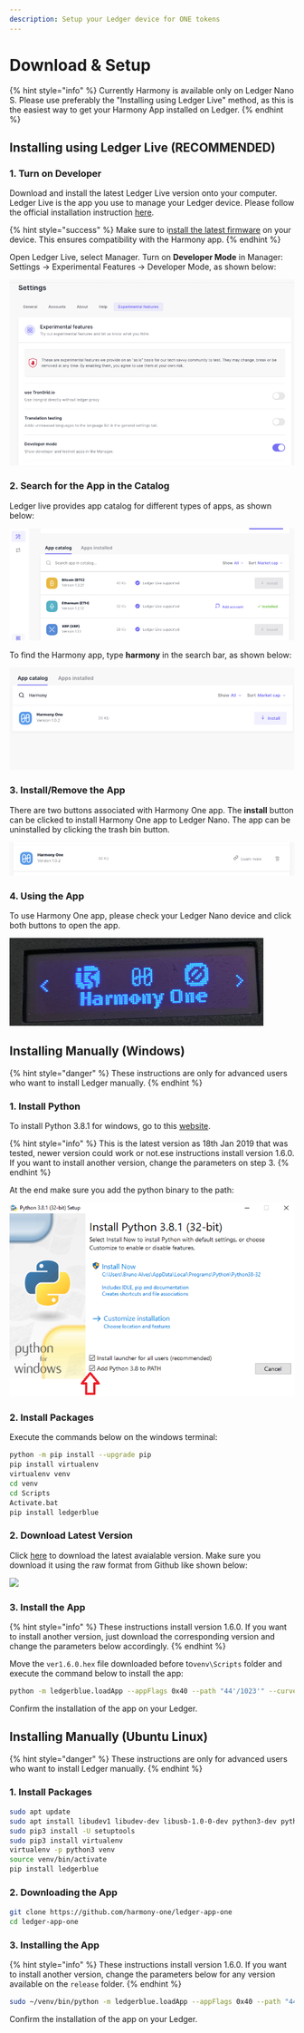 ```yaml
---
description: Setup your Ledger device for ONE tokens
---
```


# Download & Setup

{% hint style="info" %}
Currently Harmony is available only on Ledger Nano S. Please use preferably the "Installing using Ledger Live" method, as this is the easiest way to get your Harmony App installed on Ledger.
{% endhint %}

## Installing using Ledger Live (RECOMMENDED)

### **1. Turn on Developer**

Download and install the latest Ledger Live version onto your computer. Ledger Live is the app you use to manage your Ledger device.  Please follow the official installation instruction [here](https://support.ledger.com/hc/en-us/articles/360006395553).

{% hint style="success" %}
Make sure to i[nstall the latest firmware](https://support.ledgerwallet.com/hc/en-us/articles/360002731113) on your device. This ensures compatibility with the Harmony app.
{% endhint %}

Open Ledger Live,  select Manager.  Turn on **Developer Mode** in Manager: Settings -> Experimental Features -> Developer Mode, as shown below:

![](<../../../../../.gitbook/assets/image (50).png>)

### **2. Search for the App in the Catalog**

Ledger live provides app catalog for different types of apps, as shown below:

![](<../../../../../.gitbook/assets/image (51).png>)

To find the Harmony app, type **harmony** in the search bar, as shown below:

![](<../../../../../.gitbook/assets/image (52).png>)

### **3. Install/Remove the App**

There are two buttons associated with Harmony One app. The **install** button can be clicked to install Harmony One app to Ledger Nano. The app can be uninstalled by clicking the trash bin button.

![](<../../../../../.gitbook/assets/image (53).png>)

### **4. Using the App**

To use Harmony One app, please check your Ledger Nano device and click both buttons to open the app.

![](<../../../../../.gitbook/assets/image (129).png>)

## Installing Manually (Windows)

{% hint style="danger" %}
These instructions are only for advanced users who want to install Ledger manually.
{% endhint %}

### 1. Install Python

To install Python 3.8.1 for windows, go to this [website](https://www.python.org/downloads/release/python-381/).&#x20;

{% hint style="info" %}
This is the latest version as 18th Jan 2019 that was tested, newer version could work or not‌.ese instructions install version 1.6.0. If you want to install another version, change the parameters on step 3.
{% endhint %}

At the end make sure you add the python binary to the path:

![](<../../../../../.gitbook/assets/image (143) (2) (2) (2) (2) (2) (2) (2) (2) (1) (2) (2) (2) (2) (2) (1) (1) (1).png>)

### 2. Install Packages

Execute the commands below on the windows terminal:

```bash
python -m pip install --upgrade pip
pip install virtualenv
virtualenv venv
cd venv
cd Scripts
Activate.bat
pip install ledgerblue
```

### 2. Download Latest Version

Click [here](https://github.com/harmony-one/ledger-app-one/tree/master/release) to download the latest avaialable version. Make sure you download it using the raw format from Github like shown below:

![](../../../../../.gitbook/assets/saving\_ledger\_hex\_file.gif)

### 3. Install the App

{% hint style="info" %}
These instructions install version 1.6.0. If you want to install another version, just download the corresponding version and change the parameters below accordingly.
{% endhint %}

Move the `ver1.6.0.hex` file downloaded before to`venv\Scripts` folder and execute the command below to install the app:

```bash
python -m ledgerblue.loadApp --appFlags 0x40 --path "44'/1023'" --curve secp256k1 --tlv --targetId 0x31100004 --targetVersion="1.6.0" --delete --fileName ver1.6.0.hex --appName One --appVersion 1.6.0 --dataSize 0 --icon 01ffffff00ffffff00ffffffffffffc7e1bbcdbbddbbcdbbc50bd8a3ddbbddbbddb3edc7e3ffffffff
```

Confirm the installation of the app on your Ledger.

## Installing Manually (Ubuntu Linux)

{% hint style="danger" %}
These instructions are only for advanced users who want to install Ledger manually.
{% endhint %}

### 1. Install Packages

```bash
sudo apt update
sudo apt install libudev1 libudev-dev libusb-1.0-0-dev python3-dev python3-pip python3-testresources git
sudo pip3 install -U setuptools
sudo pip3 install virtualenv
virtualenv -p python3 venv
source venv/bin/activate
pip install ledgerblue
```

### 2. Downloading the App

```bash
git clone https://github.com/harmony-one/ledger-app-one
cd ledger-app-one
```

### 3. Installing the App

{% hint style="info" %}
These instructions install version 1.6.0. If you want to install another version, change the parameters below for any version available on the `release` folder.
{% endhint %}

```bash
sudo ~/venv/bin/python -m ledgerblue.loadApp --appFlags 0x40 --path "44'/1023'" --curve secp256k1 --tlv --targetId 0x31100004 --targetVersion="1.6.0" --delete --fileName release/ver1.6.0.hex --appName One --appVersion 1.6.0 --dataSize $((0x`cat debug/app.map |grep _envram_data | tr -s ' ' | cut -f2 -d' '|cut -f2 -d'x'` - 0x`cat debug/app.map |grep _nvram_data | tr -s ' ' | cut -f2 -d' '|cut -f2 -d'x'`))  --icon 01ffffff00ffffff00ffffffffffffc7e1bbcdbbddbbcdbbc50bd8a3ddbbddbbddb3edc7e3ffffffff
```

Confirm the installation of the app on your Ledger.
